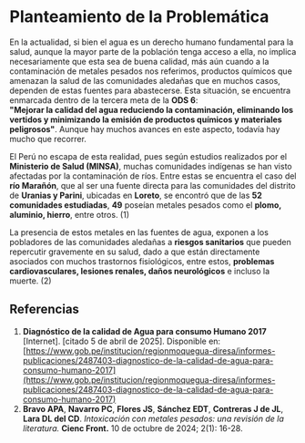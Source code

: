 
# Planteamiento de la Problemática

En la actualidad, si bien el agua es un derecho humano fundamental para la salud, aunque la mayor parte de la población tenga acceso a ella, no implica necesariamente que esta sea de buena calidad, más aún cuando a la contaminación de metales pesados nos referimos, productos químicos que amenazan la salud de las comunidades aledañas que en muchos casos, dependen de estas fuentes para abastecerse. Esta situación, se encuentra enmarcada dentro de la tercera meta de la **ODS 6**:  
**"Mejorar la calidad del agua reduciendo la contaminación, eliminando los vertidos y minimizando la emisión de productos químicos y materiales peligrosos"**. Aunque hay muchos avances en este aspecto, todavía hay mucho que recorrer.

El Perú no escapa de esta realidad, pues según estudios realizados por el **Ministerio de Salud (MINSA)**, muchas comunidades indígenas se han visto afectadas por la contaminación de ríos. Entre estas se encuentra el caso del **río Marañón**, que al ser una fuente directa para las comunidades del distrito de **Uranias y Parini**, ubicadas en **Loreto**, se encontró que de las **52 comunidades estudiadas**, **49** poseían metales pesados como el **plomo, aluminio, hierro**, entre otros. (1)

La presencia de estos metales en las fuentes de agua, exponen a los pobladores de las comunidades aledañas a **riesgos sanitarios** que pueden repercutir gravemente en su salud, dado a que están directamente asociados con muchos trastornos fisiológicos, entre estos, **problemas cardiovasculares, lesiones renales, daños neurológicos** e incluso la muerte. (2)

## Referencias

1. **Diagnóstico de la calidad de Agua para consumo Humano 2017** [Internet]. [citado 5 de abril de 2025]. Disponible en: [https://www.gob.pe/institucion/regionmoquegua-diresa/informes-publicaciones/2487403-diagnostico-de-la-calidad-de-agua-para-consumo-humano-2017](https://www.gob.pe/institucion/regionmoquegua-diresa/informes-publicaciones/2487403-diagnostico-de-la-calidad-de-agua-para-consumo-humano-2017)
2. **Bravo APA**, **Navarro PC**, **Flores JS**, **Sánchez EDT**, **Contreras J de JL**, **Lara DL del CD**. *Intoxicación con metales pesados: una revisión de la literatura.* **Cienc Front.** 10 de octubre de 2024; 2(1): 16-28.
